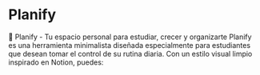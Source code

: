 # Planify
🧠 Planify - Tu espacio personal para estudiar, crecer y organizarte Planify es una herramienta minimalista diseñada especialmente para estudiantes que desean tomar el control de su rutina diaria. Con un estilo visual limpio inspirado en Notion, puedes:
